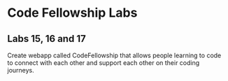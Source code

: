 # Code Fellowship Labs

## Labs 15, 16 and 17

Create webapp called CodeFellowship that allows people learning to code to connect with each other and support each other on their coding journeys.


